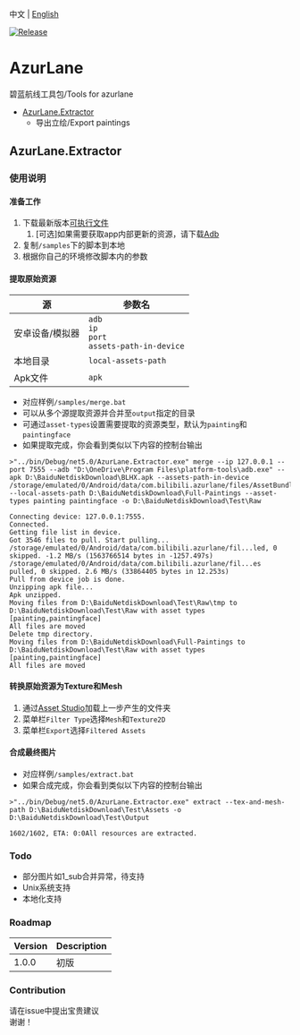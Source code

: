 中文 | [English](./Docs/README.en.md)

[![Release](https://github.com/Bakabase/AzurLane/actions/workflows/publish.yml/badge.svg)](https://github.com/Bakabase/AzurLane/actions/workflows/publish.yml)

# AzurLane

碧蓝航线工具包/Tools for azurlane

+ [AzurLane.Extractor](#AzurLaneExtractor)
  + 导出立绘/Export paintings

## AzurLane.Extractor

### 使用说明

#### 准备工作
1. 下载最新版本[可执行文件](releases)
   1. [可选]如果需要获取app内部更新的资源，请下载[Adb](https://developer.android.com/studio/releases/platform-tools#downloads)
2. 复制`/samples`下的脚本到本地
3. 根据你自己的环境修改脚本内的参数

#### 提取原始资源

| 源 | 参数名 |
| ----------- | ----------- |
| 安卓设备/模拟器 | `adb`<br />`ip`<br />`port`<br />`assets-path-in-device` |
| 本地目录 | `local-assets-path` |
| Apk文件 | `apk` |

+ 对应样例`/samples/merge.bat`
+ 可以从多个源提取资源并合并至`output`指定的目录
+ 可通过`asset-types`设置需要提取的资源类型，默认为`painting`和`paintingface`
+ 如果提取完成，你会看到类似以下内容的控制台输出
```console
>"../bin/Debug/net5.0/AzurLane.Extractor.exe" merge --ip 127.0.0.1 --port 7555 --adb "D:\OneDrive\Program Files\platform-tools\adb.exe" --apk D:\BaiduNetdiskDownload\BLHX.apk --assets-path-in-device /storage/emulated/0/Android/data/com.bilibili.azurlane/files/AssetBundles --local-assets-path D:\BaiduNetdiskDownload\Full-Paintings --asset-types painting paintingface -o D:\BaiduNetdiskDownload\Test\Raw

Connecting device: 127.0.0.1:7555.
Connected.
Getting file list in device.
Got 3546 files to pull. Start pulling...
/storage/emulated/0/Android/data/com.bilibili.azurlane/fil...led, 0 skipped. -1.2 MB/s (1563766514 bytes in -1257.497s)
/storage/emulated/0/Android/data/com.bilibili.azurlane/fil...es pulled, 0 skipped. 2.6 MB/s (33864405 bytes in 12.253s)
Pull from device job is done.
Unzipping apk file...
Apk unzipped.
Moving files from D:\BaiduNetdiskDownload\Test\Raw\tmp to D:\BaiduNetdiskDownload\Test\Raw with asset types [painting,paintingface]
All files are moved
Delete tmp directory.
Moving files from D:\BaiduNetdiskDownload\Full-Paintings to D:\BaiduNetdiskDownload\Test\Raw with asset types [painting,paintingface]
All files are moved
```

#### 转换原始资源为Texture和Mesh

1. 通过[Asset Studio](https://github.com/Perfare/AssetStudio)加载上一步产生的文件夹
2. 菜单栏`Filter Type`选择`Mesh`和`Texture2D`
3. 菜单栏`Export`选择`Filtered Assets`

#### 合成最终图片

+ 对应样例`/samples/extract.bat`
+ 如果合成完成，你会看到类似以下内容的控制台输出
```console
>"../bin/Debug/net5.0/AzurLane.Extractor.exe" extract --tex-and-mesh-path D:\BaiduNetdiskDownload\Test\Assets -o D:\BaiduNetdiskDownload\Test\Output

1602/1602, ETA: 0:0All resources are extracted.
```

### Todo

+ 部分图片如1_sub合并异常，待支持
+ Unix系统支持
+ 本地化支持

### Roadmap

| Version | Description |
| ----------- | ----------- |
| 1.0.0 | 初版 |

### Contribution

请在issue中提出宝贵建议<br/>
谢谢！
